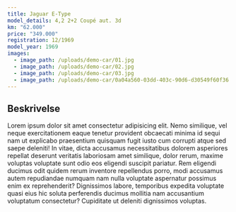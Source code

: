 ```yaml
---
title: Jaguar E-Type
model_details: 4,2 2+2 Coupé aut. 3d 
km: "62.000"
price: "349.000"
registration: 12/1969
model_year: 1969
images:
  - image_path: /uploads/demo-car/01.jpg
  - image_path: /uploads/demo-car/02.jpg
  - image_path: /uploads/demo-car/03.jpg
  - image_path: /uploads/demo-car/0a04a560-03dd-403c-90d6-d30549f60f36.jpeg
---
```


## Beskrivelse

Lorem ipsum dolor sit amet consectetur adipisicing elit. Nemo similique, vel neque exercitationem eaque tenetur provident obcaecati minima id sequi nam ut explicabo praesentium quisquam fugit iusto cum corrupti atque sed saepe deleniti\! In vitae, dicta accusamus necessitatibus dolorem asperiores repellat deserunt veritatis laboriosam amet similique, dolor rerum, maxime voluptas voluptate sunt odio eos eligendi suscipit pariatur. Rem eligendi ducimus odit quidem rerum inventore repellendus porro, modi accusamus autem repudiandae numquam nam nulla voluptate aspernatur possimus enim ex reprehenderit? Dignissimos labore, temporibus expedita voluptate quasi eius hic soluta perferendis ducimus mollitia nam accusantium voluptatum consectetur? Cupiditate ut deleniti dignissimos voluptas.